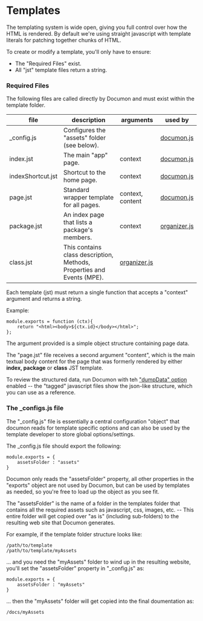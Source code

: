 # Templates

The templating system is wide open, giving you full control over how the HTML is rendered. By default we're using straight javascript with template literals for patching together chunks of HTML.

To create or modify a template, you'll only have to ensure:

- The "Required Files" exist.
- All "jst" template files return a string.

### Required Files

The following files are called directly by Documon and must exist within the template folder.

|file               | description                                   | arguments                   | used by                         |
|-------------------|-----------------------------------------------|-----------------------------|---------------------------------|
| _config.js        | Configures the "assets" folder (see below).				|   | [documon.js](documon.documon)
| index.jst         | The main "app" page.  | context | [documon.js](documon.documon)
| indexShortcut.jst | Shortcut to the home page.					| context | [documon.js](documon.documon)
| page.jst          | Standard wrapper template for all pages.		| context, content | [documon.js](documon.documon)
| package.jst       | An index page that lists a package's members.	| context | [organizer.js](documon.organizer)
| class.jst         | This contains class description, Methods, Properties and Events (MPE). |[organizer.js](documon.organizer)

Each template (jst) must return a single function that accepts a "context" argument and returns a string.

Example:

	module.exports = function (ctx){
		return "<html><body>${ctx.id}</body></html>";
	};

The argument provided is a simple object structure containing page data.

The "page.jst" file receives a second argument "content", which is the main textual body content for the page that was formerly rendered by either __index, package__ or __class__ JST template.

To review the structured data, run Documon with teh ["dumpData" option](more.options) enabled -- the "tagged" javascript files show the json-like structure, which you can use as a reference.


### The _configs.js file

The "_config.js" file is essentially a central configuration "object" that documon reads for template specific options and can also be used by the template developer to store global options/settings.

The _config.js file should export the following:

	module.exports = {
		assetsFolder : "assets"
	}

Documon only reads the "assetsFolder" property, all other properties in the "exports" object are not used by Documon, but can be used by templates as needed, so you're free to load up the object as you see fit.

The "assetsFolder" is the name of a folder in the templates folder that contains all the required assets such as javascript, css, images, etc. -- This entire folder will get copied over "as is" (including sub-folders) to the resulting web site that Documon generates.

For example, if the template folder structure looks like:

	/path/to/template
	/path/to/template/myAssets

... and you need the "myAssets" folder to wind up in the resulting website, you'll set the "assetsFolder" property in "_config.js" as:

	module.exports = {
		assetsFolder : "myAssets"
	}

... then the "myAssets" folder will get copied into the final doumentation as:

	/docs/myAssets


